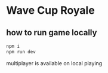 # Wave Cup Royale

## how to run game locally

```js
npm i
npm run dev
```

multiplayer is available on local playing
